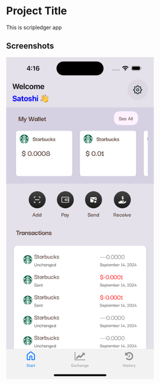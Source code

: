 # Project Title

This is scripledger app

## Screenshots
<img src="https://github.com/marcorivas06/scripledger-mobile/blob/main/assets/readmeImage.png?raw=true" alt="Screenshot of main screen" width="400" />

